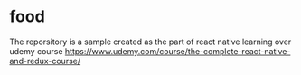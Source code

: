 # food

The reporsitory is a sample created as the part of react native learning over udemy course
https://www.udemy.com/course/the-complete-react-native-and-redux-course/
